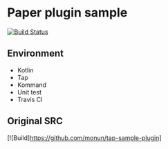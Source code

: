 # Paper plugin sample
[![Build Status](https://www.travis-ci.com/monun/tap-sample-plugin.svg?branch=master)](https://www.travis-ci.com/monun/tap-sample-plugin)
## Environment
* Kotlin
* Tap
* Kommand
* Unit test
* Travis CI
## Original SRC
[![Build]https://github.com/monun/tap-sample-plugin]
